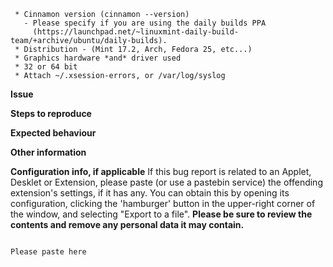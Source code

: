 
```
 * Cinnamon version (cinnamon --version)
   - Please specify if you are using the daily builds PPA
     (https://launchpad.net/~linuxmint-daily-build-team/+archive/ubuntu/daily-builds).
 * Distribution - (Mint 17.2, Arch, Fedora 25, etc...)
 * Graphics hardware *and* driver used
 * 32 or 64 bit
 * Attach ~/.xsession-errors, or /var/log/syslog
 ```

**Issue**



**Steps to reproduce**



**Expected behaviour**



**Other information**


**Configuration info, if applicable**
If this bug report is related to an Applet, Desklet or Extension, please paste (or use a pastebin service) the offending extension's settings, if it has any.  You can obtain this by opening its configuration, clicking the 'hamburger' button in the upper-right corner of the window, and selecting "Export to a file". **Please be sure to review the contents and remove any personal data it may contain.**

```

Please paste here

```
